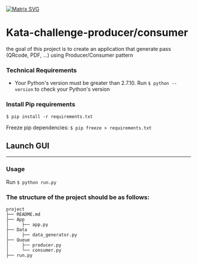 [![Matrix SVG](https://raw.githubusercontent.com/rodrigograca31/rodrigograca31/master/matrix.svg)](https://www.youtube.com/watch?v=SDkAGkd4NLc) 
# Kata-challenge-producer/consumer

the goal of this project is to create an application that generate pass (QRcode, PDF, ...) using Producer/Consumer pattern

### Technical Requirements

- Your Python's version must be greater than 2.7.10. 
Run `$ python --version` to check your Python's version

### Install Pip requirements

`$ pip install -r requirements.txt`

Freeze pip dependencies: 
`$ pip freeze > requirements.txt`

## Launch GUI
---

### Usage
Run  `$ python run.py`

### The structure of the project should be as follows: 
```
project
├── README.md
├── App
│     ├── app.py
├── Data
│     ├── data_generator.py
├── Queue
│     ├── producer.py
│     └── consumer.py
├── run.py
```
